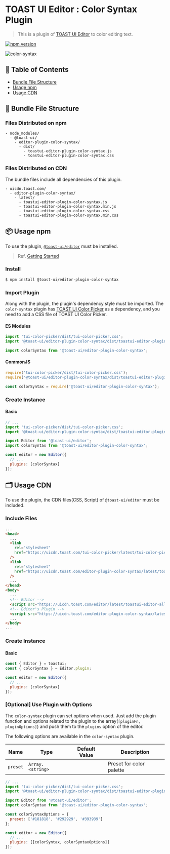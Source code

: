 # TOAST UI Editor : Color Syntax Plugin

> This is a plugin of [TOAST UI Editor](https://github.com/nhn/tui.editor/tree/master/apps/editor) to color editing text.

[![npm version](https://img.shields.io/npm/v/@toast-ui/editor-plugin-color-syntax.svg)](https://www.npmjs.com/package/@toast-ui/editor-plugin-color-syntax)

![color-syntax](https://user-images.githubusercontent.com/37766175/121813686-28710680-cca8-11eb-87c6-1dc9625369b0.png)

## 🚩 Table of Contents

- [Bundle File Structure](#-bundle-file-structure)
- [Usage npm](#-usage-npm)
- [Usage CDN](#-usage-cdn)

## 📁 Bundle File Structure

### Files Distributed on npm

```
- node_modules/
  - @toast-ui/
    - editor-plugin-color-syntax/
      - dist/
        - toastui-editor-plugin-color-syntax.js
        - toastui-editor-plugin-color-syntax.css
```

### Files Distributed on CDN

The bundle files include all dependencies of this plugin.

```
- uicdn.toast.com/
  - editor-plugin-color-syntax/
    - latest/
      - toastui-editor-plugin-color-syntax.js
      - toastui-editor-plugin-color-syntax.min.js
      - toastui-editor-plugin-color-syntax.css
      - toastui-editor-plugin-color-syntax.min.css
```

## 📦 Usage npm

To use the plugin, [`@toast-ui/editor`](https://github.com/nhn/tui.editor/tree/master/apps/editor) must be installed.

> Ref. [Getting Started](https://github.com/nhn/tui.editor/blob/master/docs/en/getting-started.md)

### Install

```sh
$ npm install @toast-ui/editor-plugin-color-syntax
```

### Import Plugin

Along with the plugin, the plugin's dependency style must be imported. The `color-syntax` plugin has [TOAST UI Color Picker](https://github.com/nhn/tui.color-picker) as a dependency, and you need to add a CSS file of TOAST UI Color Picker.

#### ES Modules

```js
import 'tui-color-picker/dist/tui-color-picker.css';
import '@toast-ui/editor-plugin-color-syntax/dist/toastui-editor-plugin-color-syntax.css';

import colorSyntax from '@toast-ui/editor-plugin-color-syntax';
```

#### CommonJS

```js
require('tui-color-picker/dist/tui-color-picker.css');
require('@toast-ui/editor-plugin-color-syntax/dist/toastui-editor-plugin-color-syntax.css');

const colorSyntax = require('@toast-ui/editor-plugin-color-syntax');
```

### Create Instance

#### Basic

```js
// ...
import 'tui-color-picker/dist/tui-color-picker.css';
import '@toast-ui/editor-plugin-color-syntax/dist/toastui-editor-plugin-color-syntax.css';

import Editor from '@toast-ui/editor';
import colorSyntax from '@toast-ui/editor-plugin-color-syntax';

const editor = new Editor({
  // ...
  plugins: [colorSyntax]
});
```

## 🗂 Usage CDN

To use the plugin, the CDN files(CSS, Script) of `@toast-ui/editor` must be included.

### Include Files

```html
...
<head>
  ...
  <link
    rel="stylesheet"
    href="https://uicdn.toast.com/tui-color-picker/latest/tui-color-picker.min.css"
  />
  <link
    rel="stylesheet"
    href="https://uicdn.toast.com/editor-plugin-color-syntax/latest/toastui-editor-plugin-color-syntax.min.css"
  />
  ...
</head>
<body>
  ...
  <!-- Editor -->
  <script src="https://uicdn.toast.com/editor/latest/toastui-editor-all.min.js"></script>
  <!-- Editor's Plugin -->
  <script src="https://uicdn.toast.com/editor-plugin-color-syntax/latest/toastui-editor-plugin-color-syntax.min.js"></script>
  ...
</body>
...
```

### Create Instance

#### Basic

```js
const { Editor } = toastui;
const { colorSyntax } = Editor.plugin;

const editor = new Editor({
  // ...
  plugins: [colorSyntax]
});
```

### [Optional] Use Plugin with Options

The `color-syntax` plugin can set options when used. Just add the plugin function and options related to the plugin to the array(`[pluginFn, pluginOptions]`) and push them to the `plugins` option of the editor.

The following options are available in the `color-syntax` plugin.

| Name              | Type             | Default Value | Description                      |
| ----------------- | ---------------- | ------------- | -------------------------------- |
| `preset`          | `Array.<string>` |               | Preset for color palette         |

```js
// ...
import 'tui-color-picker/dist/tui-color-picker.css';
import '@toast-ui/editor-plugin-color-syntax/dist/toastui-editor-plugin-color-syntax.css';

import Editor from '@toast-ui/editor';
import colorSyntax from '@toast-ui/editor-plugin-color-syntax';

const colorSyntaxOptions = {
  preset: ['#181818', '#292929', '#393939']
};

const editor = new Editor({
  // ...
  plugins: [[colorSyntax, colorSyntaxOptions]]
});
```
